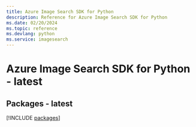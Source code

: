 ```yaml
---
title: Azure Image Search SDK for Python
description: Reference for Azure Image Search SDK for Python
ms.date: 02/20/2024
ms.topic: reference
ms.devlang: python
ms.service: imagesearch
---
```

# Azure Image Search SDK for Python - latest
## Packages - latest
[!INCLUDE [packages](image-search-index.md)]